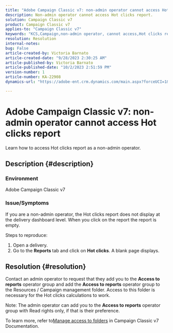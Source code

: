 ```yaml
---
title: "Adobe Campaign Classic v7: non-admin operator cannot access Hot clicks report"
description: Non-admin operator cannot access Hot clicks report.
solution: Campaign Classic v7
product: Campaign Classic v7
applies-to: "Campaign Classic v7"
keywords: "KCS,Campaign,non-admin operator, cannot access,Hot clicks report,Campaign Classic v7"
resolution: Resolution
internal-notes: 
bug: False
article-created-by: Victoria Barnato
article-created-date: "9/28/2023 2:30:25 AM"
article-published-by: Victoria Barnato
article-published-date: "10/2/2023 2:51:59 PM"
version-number: 1
article-number: KA-22908
dynamics-url: "https://adobe-ent.crm.dynamics.com/main.aspx?forceUCI=1&pagetype=entityrecord&etn=knowledgearticle&id=c77cbffa-a65d-ee11-be6f-6045bd006079"

---
```

# Adobe Campaign Classic v7: non-admin operator cannot access Hot clicks report


Learn how to access Hot clicks report as a non-admin operator.

## Description {#description}


### Environment

Adobe Campaign Classic v7

### Issue/Symptoms

If you are a non-admin operator, the Hot clicks report does not display at the delivery dashboard level. When you click on the report the report is empty. 

 Steps to reproduce:

1. Open a delivery.
2. Go to the <b>Reports </b>tab and click on <b>Hot clicks</b>. A blank page displays.



## Resolution {#resolution}


Contact an admin operator to request that they add you to the <b>Access to reports</b> operator group and add the <b>Access to reports</b> operator group to the Resources / Campaign management folder. Access to this folder is necessary for the Hot clicks calculations to work.

Note: The admin operator can add you to the <b>Access to reports</b> operator group with Read rights only, if that is their preference.

To learn more, refer to[Manage access to folders](https://experienceleague.adobe.com/docs/campaign-classic/using/getting-started/permissions/access-management-folders.html) in Campaign Classic v7 Documentation.
